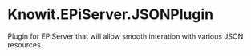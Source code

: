 Knowit.EPiServer.JSONPlugin
===========================

Plugin for EPiServer that will allow smooth interation with various JSON resources.
